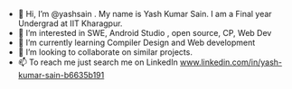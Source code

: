 - 👋 Hi, I’m @yashsain . My name is Yash Kumar Sain. I am a Final year Undergrad at IIT Kharagpur.
- 👀 I’m interested in SWE, Android Studio , open source, CP, Web Dev
- 🌱 I’m currently learning Compiler Design and Web development
- 💞️ I’m looking to collaborate on similar projects.
- 📫 To reach me just search me on LinkedIn www.linkedin.com/in/yash-kumar-sain-b6635b191

